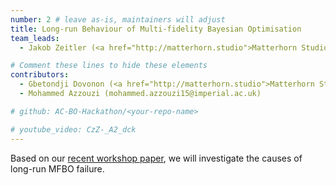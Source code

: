 ```yaml
---
number: 2 # leave as-is, maintainers will adjust
title: Long-run Behaviour of Multi-fidelity Bayesian Optimisation
team_leads:
  - Jakob Zeitler (<a href="http://matterhorn.studio">Matterhorn Studio</a>)

# Comment these lines to hide these elements
contributors:
  - Gbetondji Dovonon (<a href="http://matterhorn.studio">Matterhorn Studio</a>)
  - Mohammed Azzouzi (mohammed.azzouzi15@imperial.ac.uk)

# github: AC-BO-Hackathon/<your-repo-name>

# youtube_video: CzZ-_A2_dck
---
```


Based on our [recent workshop paper](https://arxiv.org/abs/2312.12633), we will investigate the causes of long-run MFBO failure.
